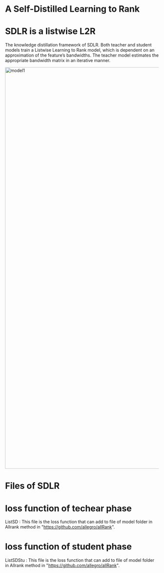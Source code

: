 # A Self-Distilled Learning to Rank

# SDLR is a listwise L2R

The knowledge distillation framework of SDLR. Both teacher and student models train a Listwise Learning to Rank model, which is dependent on an approximation of the feature’s bandwidths. The teacher model estimates the appropriate bandwidth matrix in an iterative manner.



<img width="1315" alt="model1" src="[https://github.com/sanazkeshvari/RankingSDLR/assets/48029925/b8e5b9db-679e-4c4e-9994-82b44bbd7751](https://github.com/sanazkeshvari/Papers/assets/48029925/823bc2fa-9f9a-461d-a3cd-bfc9a2616ed9)">


# Files of SDLR

# loss function of techear phase 
ListSD : This file is the loss function that can add to file of model folder in Allrank method in "https://github.com/allegro/allRank".

# loss function of student phase
ListSDStu : This file is the loss function that can add to file of model folder in Allrank method in "https://github.com/allegro/allRank".


